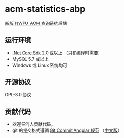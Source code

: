 # acm-statistics-abp
[新版 NWPU-ACM 查询系统](https://github.com/Liu233w/acm-statistics)后端

## 运行环境
- [.Net Core Sdk](https://www.microsoft.com/net/download) 2.0 或以上 （只在编译时需要）
- MySQL 5.7 或以上
- Windows 或 Linux 系统均可

## 开源协议
GPL-3.0 协议

## 贡献代码
- 欢迎任何人贡献代码。
- git 的提交格式遵循 [Git Commit Angular 规范](https://gist.github.com/stephenparish/9941e89d80e2bc58a153)
    （[中文版](http://www.ruanyifeng.com/blog/2016/01/commit_message_change_log.html)）
